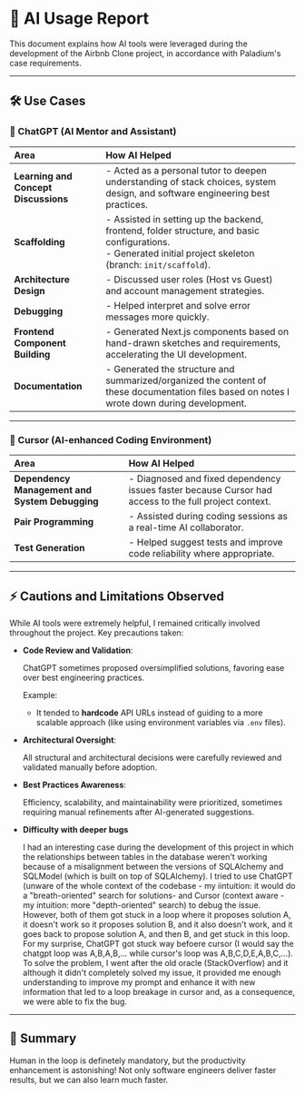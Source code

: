 # 🤖 AI Usage Report

This document explains how AI tools were leveraged during the development of the Airbnb Clone project, in accordance with Paladium's case requirements.

---

## 🛠️ Use Cases

### 🧠 ChatGPT (AI Mentor and Assistant)

| Area | How AI Helped |
|:---|:---|
| **Learning and Concept Discussions** | - Acted as a personal tutor to deepen understanding of stack choices, system design, and software engineering best practices. |
| **Scaffolding** | - Assisted in setting up the backend, frontend, folder structure, and basic configurations.<br>- Generated initial project skeleton (branch: `init/scaffold`). |
| **Architecture Design** | - Discussed user roles (Host vs Guest) and account management strategies. |
| **Debugging** | - Helped interpret and solve error messages more quickly. |
| **Frontend Component Building** | - Generated Next.js components based on hand-drawn sketches and requirements, accelerating the UI development. |
| **Documentation** | - Generated the structure and summarized/organized the content of these documentation files based on notes I wrote down during development. |

---

### 🧠 Cursor (AI-enhanced Coding Environment)

| Area | How AI Helped |
|:---|:---|
| **Dependency Management and System Debugging** | - Diagnosed and fixed dependency issues faster because Cursor had access to the full project context. |
| **Pair Programming** | - Assisted during coding sessions as a real-time AI collaborator. |
| **Test Generation** | - Helped suggest tests and improve code reliability where appropriate. |

---

## ⚡ Cautions and Limitations Observed

While AI tools were extremely helpful, I remained critically involved throughout the project. Key precautions taken:

- **Code Review and Validation**:
  
  ChatGPT sometimes proposed oversimplified solutions, favoring ease over best engineering practices.
  
  Example:
  - It tended to **hardcode** API URLs instead of guiding to a more scalable approach (like using environment variables via `.env` files).

- **Architectural Oversight**:
  
  All structural and architectural decisions were carefully reviewed and validated manually before adoption.

- **Best Practices Awareness**:
  
  Efficiency, scalability, and maintainability were prioritized, sometimes requiring manual refinements after AI-generated suggestions.

- **Difficulty with deeper bugs**
  
  I had an interesting case during the development of this project in which the relationships between tables in the database weren't working because of a misalignment between
  the versions of SQLAlchemy and SQLModel (which is built on top of SQLAlchemy). I tried to use ChatGPT (unware of the whole context of the codebase - my iintuition:
  it would do a "breath-oriented" search for solutions- and Cursor (context aware - my intuition: more "depth-oriented" search)  to debug the issue. However, both of them got stuck in a loop
  where it proposes solution A, it doesn't work so it proposes solution B, and it also doesn't work, and it goes back to propose solution A, and then B, and get stuck in this loop. For my surprise,
  ChatGPT got stuck way befoere cursor (I would say the chatgpt loop was A,B,A,B,... while cursor's loop was A,B,C,D,E,A,B,C,...). To solve the problem, I went after the old oracle (StackOverflow) and it
  although it didn't completely solved my issue, it provided me enough understanding to improve my prompt and enhance it with new information that led to a loop breakage in cursor and, as a consequence,
  we were able to fix the bug.

---

## 🧩 Summary

Human in the loop is definetely mandatory, but the productivity enhancement is astonishing! Not only software engineers deliver faster results, but we can also learn much faster. 

